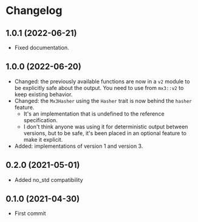 # Changelog

## 1.0.1 (2022-06-21)

* Fixed documentation.

## 1.0.0 (2022-06-20)

* Changed: the previously available functions are now in a `v2` module to be explicitly safe about the output. You need to use from `mx3::v2` to keep existing behavior.
* Changed: the `Mx3Hasher` using the `Hasher` trait is now behind the `hasher` feature.
  * It's an implementation that is undefined to the reference specification.
  * I don't think anyone was using it for deterministic output between versions, but to be safe, it's been placed in an optional feature to make it explicit.
* Added: implementations of version 1 and version 3.

## 0.2.0 (2021-05-01)

* Added no_std compatibility

## 0.1.0 (2021-04-30)

* First commit

